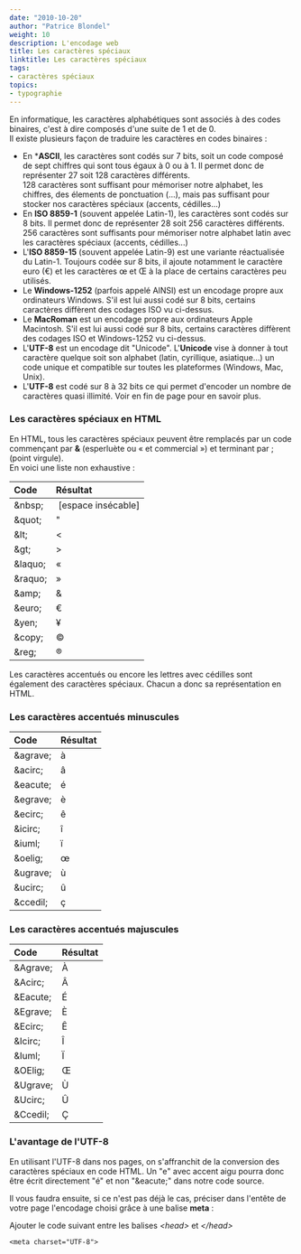 ```yaml
---
date: "2010-10-20"
author: "Patrice Blondel"
weight: 10
description: L'encodage web
title: Les caractères spéciaux
linktitle: Les caractères spéciaux
tags:
- caractères spéciaux
topics: 
- typographie
---
```



En informatique, les caractères alphabétiques sont associés à des codes binaires, 
c'est à dire composés d'une suite de 1 et de 0.     
Il existe plusieurs façon de traduire les caractères en codes binaires :    

<!--more-->

- En ***ASCII**, les caractères sont codés sur 7 bits, soit un code composé de sept chiffres 
qui sont tous égaux à 0 ou à 1. Il permet donc de représenter 27 soit 128 caractères différents.     
128 caractères sont suffisant pour mémoriser notre alphabet, 
les chiffres, des élements de ponctuation (...), mais pas suffisant pour stocker nos caractères spéciaux (accents, cédilles...)    
- En **ISO 8859-1** (souvent appelée Latin-1), les caractères sont codés sur 8 bits. 
Il permet donc de représenter 28 soit 256 caractères différents. 256 caractères sont suffisants
 pour mémoriser notre alphabet latin avec les caractères spéciaux (accents, cédilles...)    
- L'**ISO 8859-15** (souvent appelée Latin-9) est une variante réactualisée du Latin-1. 
Toujours codée sur 8 bits, il ajoute notamment le caractère euro (€) et les caractères œ et Œ 
à la place de certains caractères peu utilisés.    
- Le **Windows-1252** (parfois appelé AINSI) est un encodage propre aux ordinateurs Windows. 
S'il est lui aussi codé sur 8 bits, certains caractères diffèrent des codages ISO vu ci-dessus.    
- Le **MacRoman** est un encodage propre aux ordinateurs Apple Macintosh. S'il est lui aussi codé sur 8 bits, 
certains caractères diffèrent des codages ISO et Windows-1252 vu ci-dessus.    
- L'**UTF-8** est un encodage dit "Unicode". 
L'**Unicode** vise à donner à tout caractère quelque soit son alphabet (latin, cyrillique, asiatique...) 
un code unique et compatible sur toutes les plateformes (Windows, Mac, Unix).    
- L'**UTF-8** est codé sur 8 à 32 bits ce qui permet d'encoder un nombre de caractères quasi illimité. 
Voir en fin de page pour en savoir plus.

### Les caractères spéciaux en HTML

En HTML, tous les caractères spéciaux peuvent être remplacés par un code commençant par **&**
(esperluète ou « et commercial ») et terminant par ; (point virgule).     
En voici une liste non exhaustive :


Code | Résultat
| :--- | :--- |
&amp;nbsp; | &nbsp;[espace insécable]
&amp;quot; | &quot;
&amp;lt; | &lt;
&amp;gt; | &gt;
&amp;laquo; | &laquo;
&amp;raquo; | &raquo;
&amp;amp; | &amp;
&amp;euro; | &euro;
&amp;yen; | &yen;
&amp;copy; | &copy;
&amp;reg; | &reg;


Les caractères accentués ou encore les lettres avec cédilles sont également des caractères spéciaux. 
Chacun a donc sa représentation en HTML.    
### Les caractères accentués minuscules

Code | Résultat
| :--- | :--- |
&amp;agrave; | &agrave;
&amp;acirc; | &acirc;
&amp;eacute; | &eacute;
&amp;egrave; | &egrave;
&amp;ecirc; | &ecirc;
&amp;icirc; | &icirc;
&amp;iuml; | &iuml;
&amp;oelig; | &oelig;
&amp;ugrave; | &ugrave;
&amp;ucirc; | &ucirc;
&amp;ccedil; | &ccedil;


### Les caractères accentués majuscules

Code | Résultat
| :--- | :--- |
&amp;Agrave; | &Agrave;
&amp;Acirc; | &Acirc;
&amp;Eacute; | &Eacute;
&amp;Egrave; | &Egrave;
&amp;Ecirc; | &Ecirc;
&amp;Icirc; | &Icirc;
&amp;Iuml; | &Iuml;
&amp;OElig; | &OElig;
&amp;Ugrave; | &Ugrave;
&amp;Ucirc; | &Ucirc;
&amp;Ccedil; | &Ccedil;



### L'avantage de l'UTF-8

En utilisant l'UTF-8 dans nos pages, on s'affranchit de la conversion des caractères spéciaux en code HTML. 
Un "e" avec accent aigu pourra donc être écrit directement "é" et non "&amp;eacute;" dans notre code source.    

Il vous faudra ensuite, si ce n'est pas déjà le cas, préciser dans l'entête de votre page 
l'encodage choisi grâce à une balise **meta** :

Ajouter le code suivant entre les balises *&lt;head&gt;*  et *&lt;/head&gt;*

	<meta charset="UTF-8">

